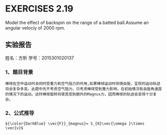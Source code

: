 # EXERCISES 2.19
  Model the effect of backspin on the range of a batted ball.Assume an angular velociy of 2000 rpm.
## 实验报告
姓名：方昕 学号：2015301020137

### 1、题目背景
    棒球在空中运动时会同时受重力和空气阻力的作用,如果棒球运动时伴随自旋，呈现的运动轨迹将会复杂多变。此题中先不考虑空气阻力，只考虑棒球受到重力影响，在初始情况有自旋角速度的情况下的运动。这时棒球旋转将使其受到额外的Magnus力，因而棒球的轨迹会变得十分复杂。
### 2、公式推导
    ${\color{DarkBlue} \vec{F}}_{magnus}= S_{0}\vec{\omega }\times \vec{v}$
